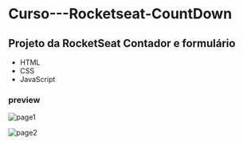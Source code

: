 # Curso---Rocketseat-CountDown
## Projeto da RocketSeat Contador e formulário 
- HTML
- CSS
- JavaScript

### preview
<div>
  
  ![page1](https://github.com/RobertFill/Curso---Rocketseat-CountDown/assets/121053613/85a3c3c8-1885-4cbc-adbd-1d7c5069b211)

![page2](https://github.com/RobertFill/Curso---Rocketseat-CountDown/assets/121053613/7314d842-90fa-4ed2-aa34-51bac0c4751c)
</div>


